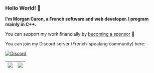 ### Hello World! 👋

**I'm Morgan Caron, a French software and web developer. I program mainly in C++.**

You can support my work financially by [becoming a sponsor](https://github.com/sponsors/MorganCaron) 💖

You can join my Discord server (French-speaking community) here:

[![Discord](https://img.shields.io/discord/268838260153909249?label=Chat&logo=Discord&style=for-the-badge)](https://discord.gg/mxZvun4)

| ![](https://github-readme-stats.vercel.app/api/top-langs/?username=MorganCaron&theme=github_dark&layout=compact) | ![](https://github-readme-stats.vercel.app/api?username=MorganCaron&show_icons=true&theme=github_dark&line_height=20) |
|---|---|